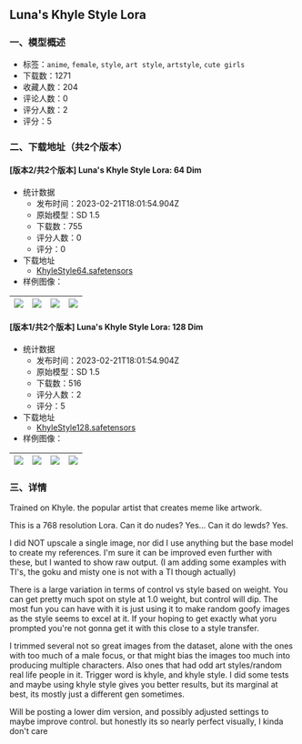## Luna's Khyle Style Lora
### 一、模型概述

- 标签：`anime`, `female`, `style`, `art style`, `artstyle`, `cute girls`
- 下载数：1271
- 收藏人数：204
- 评论人数：0
- 评分人数：2
- 评分：5

### 二、下载地址（共2个版本）

#### [版本2/共2个版本] Luna's Khyle Style Lora: 64 Dim

- 统计数据
  - 发布时间：2023-02-21T18:01:54.904Z
  - 原始模型：SD 1.5
  - 下载数：755
  - 评分人数：0
  - 评分：0
- 下载地址
  - [KhyleStyle64.safetensors](https://civitai.com/api/download/models/13603)
- 样例图像：

| <img src="https://image.civitai.com/xG1nkqKTMzGDvpLrqFT7WA/bdbc652b-bfd0-44ef-2713-b557cda3f900/width=450/131616.jpeg" /> | <img src="https://image.civitai.com/xG1nkqKTMzGDvpLrqFT7WA/2eae7aac-676b-4dd5-f26d-6133a524c000/width=450/131615.jpeg" /> | <img src="https://image.civitai.com/xG1nkqKTMzGDvpLrqFT7WA/06138c60-6c11-4b46-3d2b-74d2bfa61c00/width=450/131614.jpeg" /> | <img src="https://image.civitai.com/xG1nkqKTMzGDvpLrqFT7WA/7a7a0fda-5236-421a-6320-4d336c20c900/width=450/131613.jpeg" /> |
| ---- | ---- | ---- | ---- |

#### [版本1/共2个版本] Luna's Khyle Style Lora: 128 Dim

- 统计数据
  - 发布时间：2023-02-21T18:01:54.904Z
  - 原始模型：SD 1.5
  - 下载数：516
  - 评分人数：2
  - 评分：5
- 下载地址
  - [KhyleStyle128.safetensors](https://civitai.com/api/download/models/11467)
- 样例图像：

| <img src="https://image.civitai.com/xG1nkqKTMzGDvpLrqFT7WA/2bb32873-aa48-430f-b109-532b21f0f400/width=450/110133.jpeg" /> | <img src="https://image.civitai.com/xG1nkqKTMzGDvpLrqFT7WA/c25d8a4d-e8a2-4b02-eea1-06bc77926000/width=450/110136.jpeg" /> | <img src="https://image.civitai.com/xG1nkqKTMzGDvpLrqFT7WA/4df33bee-ebd3-46ed-93b5-a1890dabd500/width=450/110196.jpeg" /> | <img src="https://image.civitai.com/xG1nkqKTMzGDvpLrqFT7WA/92b087a2-4251-4585-bc36-ec92cc078400/width=450/110140.jpeg" /> |
| ---- | ---- | ---- | ---- |


### 三、详情
<p>Trained on Khyle. the popular artist that creates meme like artwork.</p><p>This is a 768 resolution Lora. Can it do nudes? Yes... Can it do lewds? Yes.</p><p></p><p>I did NOT upscale a single image, nor did I use anything but the base model to create my references. I'm sure it can be improved even further with these, but I wanted to show raw output. (I am adding some examples with TI's, the goku and misty one is not with a TI though actually)</p><p></p><p>There is a large variation in terms of control vs style based on weight. You can get pretty much spot on style at 1.0 weight, but control will dip. The most fun you can have with it is just using it to make random goofy images as the style seems to excel at it. If your hoping to get exactly what yoru prompted you're not gonna get it with this close to a style transfer.</p><p></p><p>I trimmed several not so great images from the dataset, alone with the ones with too much of a male focus, or that might bias the images too much into producing multiple characters. Also ones that had odd art styles/random real life people in it. Trigger word is khyle, and khyle style. I did some tests and maybe using khyle style gives you better results, but its marginal at best, its mostly just a different gen sometimes.</p><p></p><p>Will be posting a lower dim version, and possibly adjusted settings to maybe improve control. but honestly its so nearly perfect visually, I kinda don't care</p>